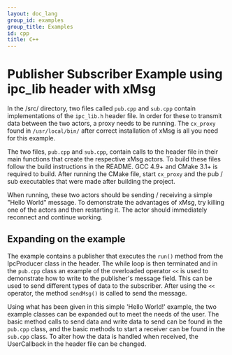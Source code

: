 ```yaml
---
layout: doc_lang
group_id: examples
group_title: Examples
id: cpp
title: C++
---
```


# Publisher Subscriber Example using ipc_lib header with xMsg

In the /src/ directory, two files called `pub.cpp` and `sub.cpp` contain
implementations of the `ipc_lib.h` header file. In order for these to transmit data
between the two actors, a proxy needs to be running. The `cx_proxy` found in
`/usr/local/bin/` after correct installation of xMsg is all you need for this
example.

The two files, `pub.cpp` and `sub.cpp`, contain calls to the header file in their
main functions that create the respective xMsg actors. To build these files
follow the build instructions in the README. GCC 4.9+ and CMake 3.1+ is required
to build. After running the CMake file, start `cx_proxy` and the pub / sub
executables that were made after building the project.

When running, these two actors should be sending / receiving a simple "Hello
World" message. To demonstrate the advantages of xMsg, try killing one of the
actors and then restarting it. The actor should immediately reconnect and
continue working.

## Expanding on the example
The example contains a publisher that executes the `run()` method from the IpcProducer
class in the header. The while loop is then terminated and in the `pub.cpp` class
an example of the overloaded operator `<<` is used to demonstrate how to write to
the publisher's message field. This can be used to send different types of data to
the subscriber. After using the `<<` operator, the method `sendMsg()` is called to send
the message.

Using what has been given in this simple 'Hello World!' example, the two example classes
can be expanded out to meet the needs of the user. The basic method calls to send data
and write data to send can be found in the `pub.cpp` class, and the basic methods to
start a receiver can be found in the `sub.cpp` class. To alter how the data is handled
when received, the UserCallback in the header file can be changed.
